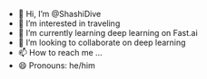 - 👋 Hi, I’m @ShashiDive
- 👀 I’m interested in traveling
- 🌱 I’m currently learning deep learning on Fast.ai
- 💞️ I’m looking to collaborate on deep learning
- 📫 How to reach me ...
- 😄 Pronouns: he/him


<!---
ShashiDive/ShashiDive is a ✨ special ✨ repository because its `README.md` (this file) appears on your GitHub profile.
You can click the Preview link to take a look at your changes.
--->
